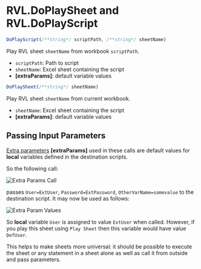 # RVL.DoPlaySheet and RVL.DoPlayScript

```javascript
DoPlayScript(/**string*/ scriptPath, /**string*/ sheetName)
```

Play RVL sheet `sheetName` from workbook `scriptPath`.

* `scriptPath`: Path to script
* `sheetName`: Excel sheet containing the script
* **[extraParams]**: default variable values

```javascript
DoPlaySheet(/**string*/ sheetName)
```

Play RVL sheet `sheetName` from current workbook.

* `sheetName`: Excel sheet containing the script
* **[extraParams]**: default variable values

## Passing Input Parameters

[Extra parameters](../RVL/Params.md#extra-parameters) **[extraParams]** used in these calls are default values for **local** variables defined in the destination scripts.

So the following call:

![Extra Params Call](./img/RVL_DoPlay_ExtraParams.png)

passes `User=ExtUser`, `Password=ExtPassword`, `OtherVarName=somevalue` to the destination script. It may now be used as follows:

![Extra Param Values](./img/RVL_DoPlay_ExtraParams_Values.png)

So **local** variable `User` is assigned to value `ExtUser` when called. However, if you play this sheet using `Play Sheet` then this variable would have value `DefUser`.

This helps to make sheets more universal: it should be possible to execute the sheet or any statement in a sheet alone as well as call it from outside and pass parameters.